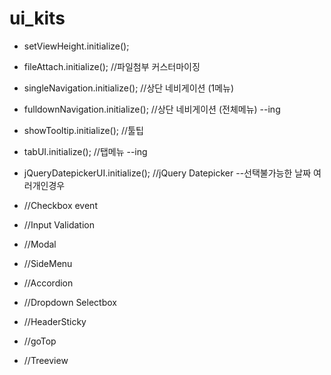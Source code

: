 # ui_kits


- setViewHeight.initialize();
- fileAttach.initialize(); //파일첨부 커스터마이징
- singleNavigation.initialize(); //상단 네비게이션 (1메뉴)
- fulldownNavigation.initialize(); //상단 네비게이션 (전체메뉴) --ing
- showTooltip.initialize(); //툴팁    
- tabUI.initialize(); //탭메뉴    --ing
- jQueryDatepickerUI.initialize(); //jQuery Datepicker   --선택불가능한 날짜 여러개인경우 


- //Checkbox event    
- //Input Validation
- //Modal
- //SideMenu
- //Accordion
- //Dropdown Selectbox
- //HeaderSticky
- //goTop
- //Treeview
